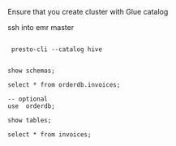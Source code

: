 Ensure that you create cluster with Glue catalog

ssh into emr master

```

 presto-cli --catalog hive


```

```
show schemas;

select * from orderdb.invoices;

-- optional 
use  orderdb;

show tables;

select * from invoices;
```
